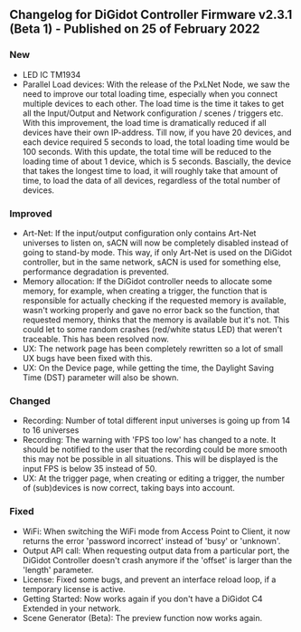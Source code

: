 ## Changelog for DiGidot Controller Firmware v2.3.1 (Beta 1) - Published on 25 of February 2022 ##

### New ###
* LED IC TM1934
* Parallel Load devices: With the release of the PxLNet Node, we saw the need to improve our total loading time, especially when you connect multiple devices to each other. The load time is the time it takes to get all the Input/Output and Network configuration / scenes / triggers etc. With this improvement, the load time is dramatically reduced if all devices have their own IP-address. Till now, if you have 20 devices, and each device required 5 seconds to load, the total loading time would be 100 seconds.
With this update, the total time will be reduced to the loading time of about 1 device, which is 5 seconds. Bascially, the device that takes the longest time to load, it will roughly take that amount of time, to load the data of all devices, regardless of the total number of devices. 

### Improved ###
* Art-Net: If the input/output configuration only contains Art-Net universes to listen on, sACN will now be completely disabled  instead of going to stand-by mode. This way, if only Art-Net is used on the DiGidot controller, but in the same network, sACN is used for something else, performance degradation is prevented.
* Memory allocation: If the DiGidot controller needs to allocate some memory, for example, when creating a trigger, the function that is responsible for actually checking if the requested memory is available, wasn't working properly and gave no error back so the function, that requested memory, thinks that the memory is available but it's not. This could let to some random crashes (red/white status LED) that weren't traceable. This has been resolved now.
* UX: The network page has been completely rewritten so a lot of small UX bugs have been fixed with this.
* UX: On the Device page, while getting the time, the Daylight Saving Time (DST) parameter will also be shown.

### Changed ###
* Recording: Number of total different input universes is going up from 14 to 16 universes
* Recording: The warning with 'FPS too low' has changed to a note. It should be notified to the user that the recording could be more smooth this may not be possible in all situations. This will be displayed is the input FPS is below 35 instead of 50.
* UX: At the trigger page, when creating or editing a trigger, the number of (sub)devices is now correct, taking bays into account.

### Fixed ###
* WiFi: When switching the WiFi mode from Access Point to Client, it now returns the error 'password incorrect' instead of 'busy' or 'unknown'.
* Output API call: When requesting output data from a particular port, the DiGidot Controller doesn't crash anymore if the 'offset' is larger than the 'length' parameter.
* License: Fixed some bugs, and prevent an interface reload loop, if a temporary license is active.
* Getting Started: Now works again if you don't have a DiGidot C4 Extended in your network.
* Scene Generator (Beta): The preview function now works again.
